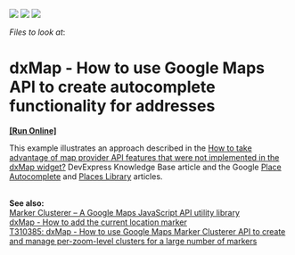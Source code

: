 <!-- default badges list -->
![](https://img.shields.io/endpoint?url=https://codecentral.devexpress.com/api/v1/VersionRange/128584635/15.2.4%2B)
[![](https://img.shields.io/badge/Open_in_DevExpress_Support_Center-FF7200?style=flat-square&logo=DevExpress&logoColor=white)](https://supportcenter.devexpress.com/ticket/details/T327372)
[![](https://img.shields.io/badge/📖_How_to_use_DevExpress_Examples-e9f6fc?style=flat-square)](https://docs.devexpress.com/GeneralInformation/403183)
<!-- default badges end -->
<!-- default file list -->
*Files to look at*:

<!-- default file list end -->
# dxMap - How to use Google Maps API to create autocomplete functionality for addresses
<!-- run online -->
**[[Run Online]](https://codecentral.devexpress.com/128584635/)**
<!-- run online end -->


<p>This example illustrates an approach described in the <a href="https://www.devexpress.com/Support/Center/p/KA18782">How to take advantage of map provider API features that were not implemented in the dxMap widget?</a> DevExpress Knowledge Base article and the Google <a href="https://developers.google.com/maps/documentation/javascript/examples/places-autocomplete">Place Autocomplete</a> and <a href="https://developers.google.com/maps/documentation/javascript/places-autocomplete"> Places Library</a> articles.<br><br></p>
<p><strong>See also:<br></strong><a href="https://github.com/googlemaps/js-marker-clusterer">Marker Clusterer – A Google Maps JavaScript API utility library</a><br><a href="http://www.devexpress.com/Support/Center/Example/Details/E4734"><u>dxMap - How to add the current location marker</u></a><br><a href="https://www.devexpress.com/Support/Center/p/T310385">T310385: dxMap - How to use Google Maps Marker Clusterer API to create and manage per-zoom-level clusters for a large number of markers</a></p>

<br/>


